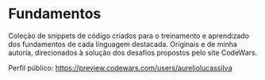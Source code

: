 # Fundamentos

Coleção de snippets de código criados para o treinamento e aprendizado dos fundamentos de cada linguagem destacada. Originais e de minha autoria, direcionados à solução dos desafios propostos pelo site CodeWars.

Perfil público:
https://preview.codewars.com/users/aureliolucassilva
